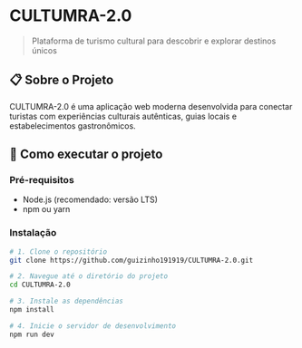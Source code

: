 # CULTUMRA-2.0

> Plataforma de turismo cultural para descobrir e explorar destinos únicos

## 📋 Sobre o Projeto

CULTUMRA-2.0 é uma aplicação web moderna desenvolvida para conectar turistas com experiências culturais autênticas, guias locais e estabelecimentos gastronômicos.

## 🚀 Como executar o projeto

### Pré-requisitos
- Node.js (recomendado: versão LTS)
- npm ou yarn

### Instalação

```bash
# 1. Clone o repositório
git clone https://github.com/guizinho191919/CULTUMRA-2.0.git

# 2. Navegue até o diretório do projeto
cd CULTUMRA-2.0

# 3. Instale as dependências
npm install

# 4. Inicie o servidor de desenvolvimento
npm run dev
```